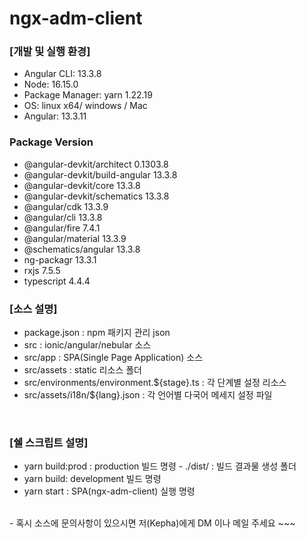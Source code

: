 # ngx-adm-client

### [개발 및 실행 환경]

- Angular CLI: 13.3.8
- Node: 16.15.0
- Package Manager: yarn 1.22.19
- OS: linux x64/ windows / Mac
- Angular: 13.3.11

### Package Version

- @angular-devkit/architect 0.1303.8
- @angular-devkit/build-angular 13.3.8
- @angular-devkit/core 13.3.8
- @angular-devkit/schematics 13.3.8
- @angular/cdk 13.3.9
- @angular/cli 13.3.8
- @angular/fire 7.4.1
- @angular/material 13.3.9
- @schematics/angular 13.3.8
- ng-packagr 13.3.1
- rxjs 7.5.5
- typescript 4.4.4

### [소스 설명]

- package.json : npm 패키지 관리 json
- src : ionic/angular/nebular 소스
- src/app : SPA(Single Page Application) 소스
- src/assets : static 리소스 폴더
- src/environments/environment.${stage}.ts : 각 단계별 설정 리소스
- src/assets/i18n/${lang}.json : 각 언어별 다국어 메세지 설정 파일

<br/>

### [쉘 스크립트 설명]

- yarn build:prod : production 빌드 명령 - ./dist/ : 빌드 결과물 생성 폴더
- yarn build: development 빌드 명령
- yarn start : SPA(ngx-adm-client) 실행 명령

<br/>
-  혹시 소스에 문의사항이 있으시면 저(Kepha)에게 DM  이나 메일 주세요 ~~~
